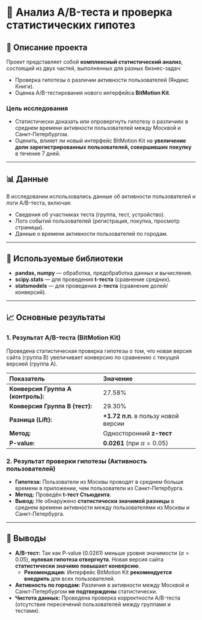 # 🚀 Анализ A/B-теста и проверка статистических гипотез

## 📄 Описание проекта

Проект представляет собой **комплексный статистический анализ**, состоящий из двух частей, выполненных для разных бизнес-задач:
* Проверка гипотезы о различии активности пользователей (Яндекс Книги).
* Оценка A/B-тестирования нового интерфейса **BitMotion Kit**.

### Цель исследования
* Статистически доказать или опровергнуть гипотезу о различиях в среднем времени активности пользователей между Москвой и Санкт-Петербургом.
* Оценить, влияет ли новый интерфейс BitMotion Kit на **увеличение доли зарегистрированных пользователей, совершивших покупку** в течение 7 дней.

***

## 📊 Данные

В исследовании использовались данные об активности пользователей и логи A/B-теста, включая:
* Сведения об участниках теста (группа, тест, устройство).
* Лого событий пользователей (регистрация, покупка, просмотр страницы).
* Данные о времени активности пользователей по городам.

***

## 🧰 Используемые библиотеки
* **pandas, numpy** — обработка, предобработка данных и вычисления.
* **scipy.stats** — для проведения **t-теста** (сравнение средних).
* **statsmodels** — для проведения **z-теста** (сравнение долей/конверсий).

***

## 📈 Основные результаты

### 1. Результат A/B-теста (BitMotion Kit)

Проведена статистическая проверка гипотезы о том, что новая версия сайта (группа B) увеличивает конверсию по сравнению с текущей версией (группа A).

| Показатель | Значение |
| :--- | :--- |
| **Конверсия Группа A (контроль):** | 27.58% |
| **Конверсия Группа B (тест):** | 29.30% |
| **Разница (Lift):** | **+1.72 п.п.** в пользу новой версии |
| **Метод:** | Односторонний **z-тест** |
| **P-value:** | **0.0261** (при $\alpha = 0.05$) |

### 2. Результат проверки гипотезы (Активность пользователей)
* **Гипотеза:** Пользователи из Москвы проводят в среднем больше времени в приложении, чем пользователи из Санкт-Петербурга.
* **Метод:** Проведён **t-тест Стьюдента**.
* **Вывод:** Не обнаружено **статистически значимой разницы** в среднем времени активности между пользователями из Москвы и Санкт-Петербурга.

***

## 🧩 Выводы

* **A/B-тест:** Так как P-value ($0.0261$) меньше уровня значимости ($\alpha=0.05$), **нулевая гипотеза отвергнута**. Новая версия сайта **статистически значимо повышает конверсию**.
    * **Рекомендация:** Интерфейс BitMotion Kit **рекомендуется внедрить** для всех пользователей.
* **Активность по городам:** Различия в активности между Москвой и Санкт-Петербургом **не подтверждены** статистически.
* **Чистота данных:** Проведена проверка корректности A/B-теста (отсутствие пересечений пользователей между группами и тестами).
